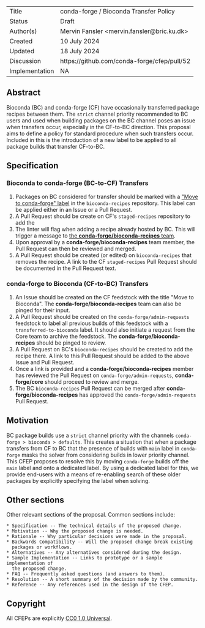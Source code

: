 
<table>
<tr><td> Title </td><td> conda-forge / Bioconda Transfer Policy </td>
<tr><td> Status </td><td> Draft </td></tr>
<tr><td> Author(s) </td><td> Mervin Fansler &lt;mervin.fansler@bric.ku.dk&gt;</td></tr>
<tr><td> Created </td><td> 10 July 2024</td></tr>
<tr><td> Updated </td><td> 18 July 2024</td></tr>
<tr><td> Discussion </td><td> https://github.com/conda-forge/cfep/pull/52 </td></tr>
<tr><td> Implementation </td><td> NA </td></tr>
</table>

## Abstract

Bioconda (BC) and conda-forge (CF) have occasionally transferred package recipes between them. The `strict` channel
priority recommended to BC users and used when building packages on the BC channel poses an
issue when transfers occur, especially in the CF-to-BC direction. This proposal aims to 
define a policy for standard procedure when such transfers occur. Included in this is the introduction
of a new label to be applied to all package builds that transfer CF-to-BC.

## Specification

### Bioconda to conda-forge (BC-to-CF) Transfers

1. Packages on BC considered for transfer should be marked with a ["Move to conda-forge" label](https://github.com/bioconda/bioconda-recipes/labels/Move%20to%20Conda-Forge) in the `bioconda-recipes` repository. This label can be applied either in an Issue or a Pull Request.
2. A Pull Request should be create on CF's `staged-recipes` repository to add the
3. The linter will flag when adding a recipe already hosted by BC. This will trigger a message to [the **conda-forge/bioconda-recipes** team](https://github.com/orgs/conda-forge/teams/bioconda-recipes).
4. Upon approval by a **conda-forge/bioconda-recipes** team member, the Pull Request can then be reviewed and merged.
5. A Pull Request should be created (or edited) on `bioconda-recipes` that removes the recipe. A link to the CF `staged-recipes` Pull Request should be documented in the Pull Request text.

### conda-forge to Bioconda (CF-to-BC) Transfers

1. An Issue should be created on the CF feedstock with the title "Move to Bioconda". The **conda-forge/bioconda-recipes** team can also be pinged for their input.
2. A Pull Request should be created on the `conda-forge/admin-requests` feedstock to label all previous builds of this feedstock with a `transferred-to-bioconda` label. It should also initiate a request from the Core team to archive the feedstock. The **conda-forge/bioconda-recipes** should be pinged to review.
3. A Pull Request on BC's `bioconda-recipes` should be created to add the recipe there. A link to this Pull Request should be added to the above Issue and Pull Request.
4. Once a link is provided and a **conda-forge/bioconda-recipes** member has reviewed the Pull Request on `conda-forge/admin-requests`, **conda-forge/core** should proceed to review and merge.
5. The BC `bioconda-recipes` Pull Request can be merged after **conda-forge/bioconda-recipes** has approved the `conda-forge/admin-requests` Pull Request.

## Motivation

BC package builds use a `strict` channel priority with the channels `conda-forge > bioconda > defaults`. This creates a situation that when a package transfers from CF to BC that the presence of builds with `main` label in `conda-forge` masks the solver from considering builds in lower priority channel. This CFEP proposes to resolve this by moving `conda-forge` builds off the `main` label and onto a dedicated label. By using a dedicated label for this, we provide end-users with a means of re-enabling search of these older packages by explicitly specifying the label when solving.

## Other sections

Other relevant sections of the proposal.  Common sections include:

    * Specification -- The technical details of the proposed change.
    * Motivation -- Why the proposed change is needed.
    * Rationale -- Why particular decisions were made in the proposal.
    * Backwards Compatibility -- Will the proposed change break existing
      packages or workflows.
    * Alternatives -- Any alternatives considered during the design.
    * Sample Implementation -- Links to prototype or a sample implementation of
      the proposed change.
    * FAQ -- Frequently asked questions (and answers to them).
    * Resolution -- A short summary of the decision made by the community.
    * Reference -- Any references used in the design of the CFEP.

## Copyright

All CFEPs are explicitly [CC0 1.0 Universal](https://creativecommons.org/publicdomain/zero/1.0/).
